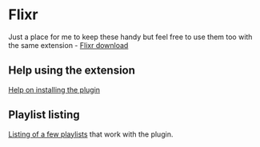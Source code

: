 # Flixr

Just a place for me to keep these handy but feel free to use them too with the same extension - [Flixr download](https://www.dropbox.com/home?preview=netflix_channel-1.0.4-fx.xpi)

## Help using the extension

[Help on installing the plugin](/ExtensionHelp.md#help-using-the-browser-extension)

## Playlist listing

[Listing of a few playlists](/PlaylistDB.md#listing-of-playlists) that work with the plugin.
